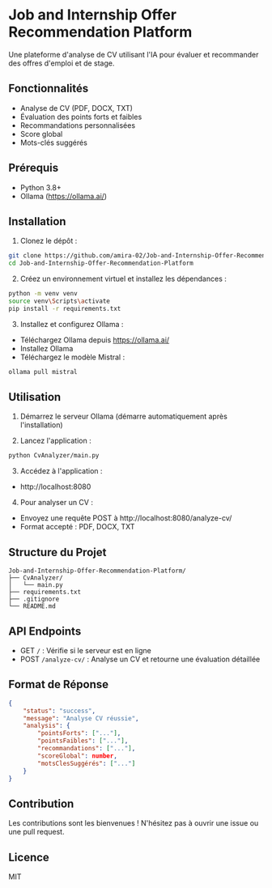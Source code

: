 # Job and Internship Offer Recommendation Platform

Une plateforme d'analyse de CV utilisant l'IA pour évaluer et recommander des offres d'emploi et de stage.

## Fonctionnalités

- Analyse de CV (PDF, DOCX, TXT)
- Évaluation des points forts et faibles
- Recommandations personnalisées
- Score global
- Mots-clés suggérés

## Prérequis

- Python 3.8+
- Ollama (https://ollama.ai/)

## Installation

1. Clonez le dépôt :
```bash
git clone https://github.com/amira-02/Job-and-Internship-Offer-Recommendation-Platform.git
cd Job-and-Internship-Offer-Recommendation-Platform
```

2. Créez un environnement virtuel et installez les dépendances :
```bash
python -m venv venv
source venv\Scripts\activate
pip install -r requirements.txt
```

3. Installez et configurez Ollama :
- Téléchargez Ollama depuis https://ollama.ai/
- Installez Ollama
- Téléchargez le modèle Mistral :
```bash
ollama pull mistral
```

## Utilisation

1. Démarrez le serveur Ollama (démarre automatiquement après l'installation)

2. Lancez l'application :
```bash
python CvAnalyzer/main.py
```

3. Accédez à l'application :
- http://localhost:8080

4. Pour analyser un CV :
- Envoyez une requête POST à http://localhost:8080/analyze-cv/
- Format accepté : PDF, DOCX, TXT

## Structure du Projet

```
Job-and-Internship-Offer-Recommendation-Platform/
├── CvAnalyzer/
│   └── main.py
├── requirements.txt
├── .gitignore
└── README.md
```

## API Endpoints

- GET `/` : Vérifie si le serveur est en ligne
- POST `/analyze-cv/` : Analyse un CV et retourne une évaluation détaillée

## Format de Réponse

```json
{
    "status": "success",
    "message": "Analyse CV réussie",
    "analysis": {
        "pointsForts": ["..."],
        "pointsFaibles": ["..."],
        "recommandations": ["..."],
        "scoreGlobal": number,
        "motsClesSuggérés": ["..."]
    }
}
```

## Contribution

Les contributions sont les bienvenues ! N'hésitez pas à ouvrir une issue ou une pull request.

## Licence

MIT

